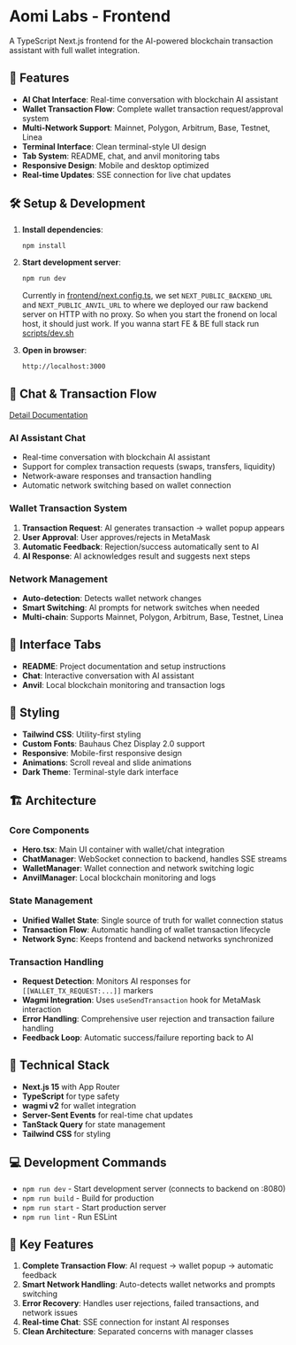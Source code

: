 # Aomi Labs - Frontend

A TypeScript Next.js frontend for the AI-powered blockchain transaction assistant with full wallet integration.

## 🚀 Features

- **AI Chat Interface**: Real-time conversation with blockchain AI assistant
- **Wallet Transaction Flow**: Complete wallet transaction request/approval system
- **Multi-Network Support**: Mainnet, Polygon, Arbitrum, Base, Testnet, Linea
- **Terminal Interface**: Clean terminal-style UI design
- **Tab System**: README, chat, and anvil monitoring tabs
- **Responsive Design**: Mobile and desktop optimized
- **Real-time Updates**: SSE connection for live chat updates

## 🛠 Setup & Development

1. **Install dependencies**:
   ```bash
   npm install
   ```

2. **Start development server**:
   ```bash
   npm run dev
   ```
   Currently in [frontend/next.config.ts](/frontend/next.config.ts), we set `NEXT_PUBLIC_BACKEND_URL` and `NEXT_PUBLIC_ANVIL_URL` to where we deployed our raw backend server on HTTP with no proxy. So when you start the fronend on local host, it should just work. If you wanna start FE & BE full stack run [scripts/dev.sh](/scripts/dev.sh)

3. **Open in browser**:
   ```
   http://localhost:3000
   ```

## 💬 Chat & Transaction Flow

[Detail Documentation](/frontend/wallet-tx-flow.md)

### AI Assistant Chat
- Real-time conversation with blockchain AI assistant
- Support for complex transaction requests (swaps, transfers, liquidity)
- Network-aware responses and transaction handling
- Automatic network switching based on wallet connection

### Wallet Transaction System
1. **Transaction Request**: AI generates transaction → wallet popup appears
2. **User Approval**: User approves/rejects in MetaMask
3. **Automatic Feedback**: Rejection/success automatically sent to AI
4. **AI Response**: AI acknowledges result and suggests next steps

### Network Management
- **Auto-detection**: Detects wallet network changes
- **Smart Switching**: AI prompts for network switches when needed
- **Multi-chain**: Supports Mainnet, Polygon, Arbitrum, Base, Testnet, Linea

## 📱 Interface Tabs

- **README**: Project documentation and setup instructions
- **Chat**: Interactive conversation with AI assistant
- **Anvil**: Local blockchain monitoring and transaction logs

## 🎨 Styling

- **Tailwind CSS**: Utility-first styling
- **Custom Fonts**: Bauhaus Chez Display 2.0 support
- **Responsive**: Mobile-first responsive design
- **Animations**: Scroll reveal and slide animations
- **Dark Theme**: Terminal-style dark interface

## 🏗 Architecture

### Core Components
- **Hero.tsx**: Main UI container with wallet/chat integration
- **ChatManager**: WebSocket connection to backend, handles SSE streams
- **WalletManager**: Wallet connection and network switching logic
- **AnvilManager**: Local blockchain monitoring and logs

### State Management
- **Unified Wallet State**: Single source of truth for wallet connection status
- **Transaction Flow**: Automatic handling of wallet transaction lifecycle
- **Network Sync**: Keeps frontend and backend networks synchronized

### Transaction Handling
- **Request Detection**: Monitors AI responses for `[[WALLET_TX_REQUEST:...]]` markers
- **Wagmi Integration**: Uses `useSendTransaction` hook for MetaMask interaction
- **Error Handling**: Comprehensive user rejection and transaction failure handling
- **Feedback Loop**: Automatic success/failure reporting back to AI

## 🔧 Technical Stack

- **Next.js 15** with App Router
- **TypeScript** for type safety
- **wagmi v2** for wallet integration
- **Server-Sent Events** for real-time chat updates
- **TanStack Query** for state management
- **Tailwind CSS** for styling

## 💻 Development Commands

- `npm run dev` - Start development server (connects to backend on :8080)
- `npm run build` - Build for production
- `npm run start` - Start production server
- `npm run lint` - Run ESLint

## 🎯 Key Features

1. **Complete Transaction Flow**: AI request → wallet popup → automatic feedback
2. **Smart Network Handling**: Auto-detects wallet networks and prompts switching
3. **Error Recovery**: Handles user rejections, failed transactions, and network issues
4. **Real-time Chat**: SSE connection for instant AI responses
5. **Clean Architecture**: Separated concerns with manager classes
